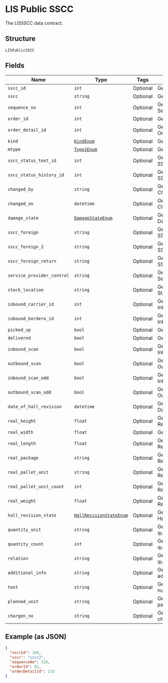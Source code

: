 
# LIS Public SSCC

The LISSSCC data contract.

## Structure

`LISPublicSSCC`

## Fields

| Name | Type | Tags | Description |
|  --- | --- | --- | --- |
| `sscc_id` | `int` | Optional | Gets or sets SSCCId. |
| `sscc` | `string` | Optional | Gets or sets SSCC. |
| `sequence_no` | `int` | Optional | Gets or sets SequenceNo. |
| `order_id` | `int` | Optional | Gets or sets OrderId. |
| `order_detail_id` | `int` | Optional | Gets or sets OrderDetailId. |
| `kind` | [`KindEnum`](../../doc/models/kind-enum.md) | Optional | Gets or sets Kind. |
| `mtype` | [`Type1Enum`](../../doc/models/type-1-enum.md) | Optional | Gets or sets Type. |
| `sscc_status_text_id` | `int` | Optional | Gets or sets SSCCStatusTextId. |
| `sscc_status_history_id` | `int` | Optional | Gets or sets SSCCStatusHistoryId. |
| `changed_by` | `string` | Optional | Gets or sets ChangedBy. |
| `changed_on` | `datetime` | Optional | Gets or sets ChangedOn. |
| `damage_state` | [`DamageStateEnum`](../../doc/models/damage-state-enum.md) | Optional | Gets or sets DamageState. |
| `sscc_foreign` | `string` | Optional | Gets or sets SSCCForeign. |
| `sscc_foreign_2` | `string` | Optional | Gets or sets SSCCForeign2. |
| `sscc_foreign_return` | `string` | Optional | Gets or sets SSCCForeignReturn. |
| `service_provider_control` | `string` | Optional | Gets or sets ServiceProviderControl. |
| `stock_location` | `string` | Optional | Gets or sets StockLocation. |
| `inbound_carrier_id` | `int` | Optional | Gets or sets InboundCarrierId. |
| `inbound_bordero_id` | `int` | Optional | Gets or sets InboundBorderoId. |
| `picked_up` | `bool` | Optional | Gets or sets PickedUp. |
| `delivered` | `bool` | Optional | Gets or sets Delivered. |
| `inbound_scan` | `bool` | Optional | Gets or sets InboundScan. |
| `outbound_scan` | `bool` | Optional | Gets or sets OutboundScan. |
| `inbound_scan_odd` | `bool` | Optional | Gets or sets InboundScanOdd. |
| `outbound_scan_odd` | `bool` | Optional | Gets or sets OutboundScanOdd. |
| `date_of_hall_revision` | `datetime` | Optional | Gets or sets DateOfHallRevision. |
| `real_height` | `float` | Optional | Gets or sets RealHeight. |
| `real_width` | `float` | Optional | Gets or sets RealWidth. |
| `real_length` | `float` | Optional | Gets or sets RealLength. |
| `real_package` | `string` | Optional | Gets or sets RealPackage. |
| `real_pallet_unit` | `string` | Optional | Gets or sets RealPalletUnit. |
| `real_pallet_unit_count` | `int` | Optional | Gets or sets RealPalletUnitCount. |
| `real_weight` | `float` | Optional | Gets or sets RealWeight. |
| `hall_revision_state` | [`HallRevisionStateEnum`](../../doc/models/hall-revision-state-enum.md) | Optional | Gets or sets HallRevisionState. |
| `quantity_unit` | `string` | Optional | Gets or sets the quantity unit. |
| `quantity_count` | `int` | Optional | Gets or sets the quantity count. |
| `relation` | `string` | Optional | Gets or sets the quantity unit. |
| `additional_info` | `string` | Optional | Gets or sets the additional information. |
| `text` | `string` | Optional | Gets or sets the iln nummer. |
| `planned_unit` | `string` | Optional | Gets or sets the needed pallet unit. |
| `chargen_no` | `string` | Optional | Gets or sets the chargen nummer. |

## Example (as JSON)

```json
{
  "ssccId": 166,
  "sscc": "sscc2",
  "sequenceNo": 226,
  "orderId": 62,
  "orderDetailId": 218
}
```

